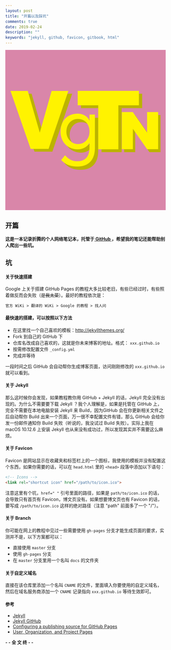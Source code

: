 ```yaml
---
layout: post
title: "开篇以及踩坑"
comments: true
date: 2019-02-24
description: ""
keywords: "jekyll, github, favicon, gitbook, html"
---
```


![Cover Picture](https://github.com/m0len/m0len.github.io/raw/master/assets/images/icon.png)

## 开篇

**这是一本记录折腾的个人网络笔记本，托管于[ GitHub ](https://github.com/m0len/m0len.github.io)，希望我的笔记还能帮助别人爬出一些坑。**

## 坑

#### 关于快速搭建

Google 上关于搭建 GitHub Pages 的教程大多比较老旧，有些已经过时，有些照着做反而会失败（~~是我太菜~~）。最好的教程依次是：

``` 
官方 WiKi > 翻译的 WiKi > Google 的教程 > 找人问
```

#### 最快速的搭建，可以按照以下方法

* 在这里找一个自己喜欢的模板：http://jekyllthemes.org/
* Fork 到自己的 GitHub 下
* 仓库名改成自己喜欢的，这就是你未来博客的地址。格式： `xxx.github.io` 
* 按需修改配置文件 `_config.yml` 
* 完成并等待

一段时间之后 GitHub 会自动帮你生成博客页面，访问刚刚修改的 `xxx.github.io` 就可以看到。

#### 关于 Jekyll

那么这时候你会发现，如果教程教你用 GitHub + Jekyll 的话，Jekyll 完全没有出现的。为什么不需要要下载 Jekyll ？我个人理解是，如果是托管在 GitHub 上，完全不需要在本地电脑安装 Jekyll 来 Build，因为GitHub 会在你更新相关文件之后自动帮你 Build 出来一个页面，万一很不幸配置文件有错，那么 GitHub 会给你发一份邮件通知你 Build 失败（听说的，我没试过 Build 失败）。实际上我在 macOS 10.12.6 上安装 Jekyll 也从来没有成功过，所以发现其实并不需要这么麻烦。

#### 关于 Favicon

Favicon 是网站显示在收藏夹和标签栏上的一个图标，我使用的模板并没有配置这个东西，如果你需要的话，可以在 `head.html` 里的 `<head>` 段落中添加以下语句：

``` html
<!-- Icons -->
<link rel="shortcut icon" href="/path/to/icon.ico">
```

注意这里有个坑，`href=" "` 引号里面的路径，如果是 `path/to/icon.ico` 的话，会导致只有首页有 Favicon，博文页没有。如果想要博文页也有 Favicon 的话，要写成 `/path/to/icon.ico` 这样的绝对路径（注意 "path" 前面多了一个 "/"）。

#### 关于 Branch

你可能在网上的教程中见过一些需要使用 `gh-pages` 分支才能生成页面的要求，实测并不是，以下方案都可以：

* 直接使用 `master` 分支
* 使用 `gh-pages` 分支
* 在 `master` 分支里用一个名叫 `docs` 的文件夹

#### 关于自定义域名

直接在该仓库里添加一个名叫 `CNAME` 的文件，里面填入你要使用的自定义域名，然后在域名服务商添加一个 `CNAME` 记录指向 `xxx.github.io` 等待生效即可。

#### 参考

* [Jekyll](https://jekyllrb.com/)
* [Jekyll GitHub](https://github.com/jekyll/jekyll)
* [Configuring a publishing source for GitHub Pages](https://help.github.com/en/articles/configuring-a-publishing-source-for-github-pages)
* [User, Organization, and Project Pages](https://help.github.com/en/articles/user-organization-and-project-pages)

**- - 全 文 终 - -**

